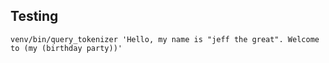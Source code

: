 ## Testing
```
venv/bin/query_tokenizer 'Hello, my name is "jeff the great". Welcome to (my (birthday party))'
```
